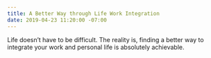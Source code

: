 ```yaml
---
title: A Better Way through Life Work Integration
date: 2019-04-23 11:20:00 -07:00
---
```


Life doesn’t have to be difficult.
The reality is, finding a better way to integrate your work and personal life is absolutely achievable.